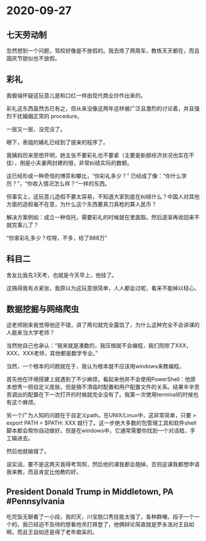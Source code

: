 # 2020-09-27

## 七天劳动制

忽然想到一个问题，驾校好像是不放假的。我去练了两周车，教练天天都在，而且国庆节貌似也不放假。

## 彩礼

我极端怀疑这玩意儿是和口红一样由现代商业炒作出来的。

彩礼这东西虽然古已有之，但从来没像这两年这样被广泛且激烈的讨论着，并且强烈干扰婚姻正常的 procedure。

一层又一层，没完没了。

眼下，表姐的婚礼已经到了提亲的程序了。

我姨妈历来思想开明，她主张不要彩礼也不要紧（主要是新郎经济状况也实在不佳），倒是小夫妻两封建的很，非常纠结实际的数额。

这已经形成一种奇怪的博弈和攀比，“你彩礼多少？” 已经成了像：“你什么学历？”，“你收入情况怎么样？”一样的东西。

但事实上，这玩意儿造假不要太容易，不知道大家到底在纠结什么？中国人对其他方面的造假毫不在意，为什么这个东西要真刀真枪的算人民币？

解决方案例如：成立一种信托，需要彩礼的时候就在里面取。然后逐渐再收回来不就完事儿了？

“你家彩礼多少？哎呀，不多，给了888万”

## 科目二

舍友比我先3天考，也就是今天早上，他挂了。

这搞得我有点紧张，我原以为这玩意很简单，人人都会过呢，看来不能掉以轻心。

## 数据挖掘与网络爬虫

这老师刚来我觉得他还不错，讲了两句就完全露馅了，为什么这种完全不会讲课的人能来当大学老师？

当然他自己也承认：“我来就是凑数的，我压根就不会编程，我们院除了XXX，XXX，XXX老师，其他都是数学专业。”

当然，一个根本的问题就在于，我认为根本就不应该用windows来教编程。

首先他在环境搭建上就遇到了不少麻烦，看起来他并不会使用PowerShell：他原本想秀一把自定义皮肤，但是搞不清临时配置和用户配置文件的关系。结果辛辛苦苦调出的配置在下一次打开的时候就完全没有了。我第一次使用terminal的时候也有这个麻烦。

另一个广为人知的问题在于自定义path。在UNIX/Linux中，这非常简单，只要 >  export  PATH = $PATH: XXX 就行了。这一步绝大多数的包管理工具和软件shell脚本都会帮你自动做好。但是在windows中，它通常需要你找到一个对话框，手工输进去。

然后他就输错了。

说实话，要不是这两天我得考驾照，然后他的课我都会翘掉，否则这课我都想申请我来教，而且肯定比他教的好。

## President Donald Trump in Middletown, PA #Pennsylvania

吃完饭无聊看了一小段，我的天，川宝脱口秀技能太强了，各种群嘲，段子一个一个的，我已经迫不及待的想看他吊打拜登了，他俩辩论简直就是罗永浩对王自如啊，而且王自如还是得了老年痴呆的。

